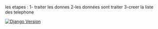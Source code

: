 les etapes : 
1- traiter les donnes 
2-les données sont traiter 
3-creer la liste des telephone 

[![Django Version](https://img.shields.io/badge/Django-4.2.5-blue)](https://docs.djangoproject.com/en/4.2/)


